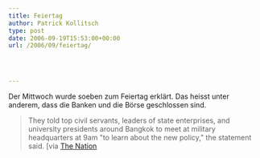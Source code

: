 ```yaml
---
title: Feiertag
author: Patrick Kollitsch
type: post
date: 2006-09-19T15:53:00+00:00
url: /2006/09/feiertag/




---
```

Der Mittwoch wurde soeben zum Feiertag erklärt. Das heisst unter anderem, dass die Banken und die Börse geschlossen sind.

> They told top civil servants, leaders of state enterprises, and university presidents around Bangkok to meet at military headquarters at 9am "to learn about the new policy," the statement said. [via [The Nation][1]

 [1]: http://www.nationmultimedia.com/2006/09/20/headlines/headlines_30014080.php

